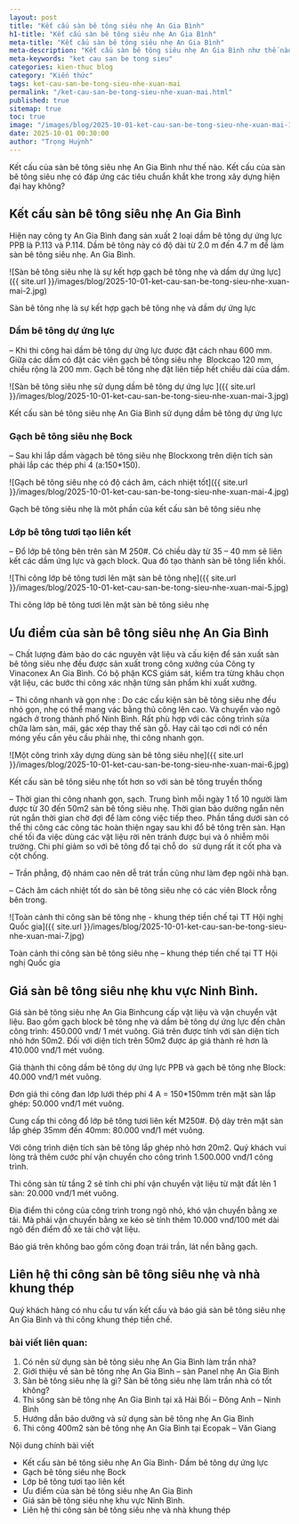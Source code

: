 ```yaml
---
layout: post
title: "Kết cấu sàn bê tông siêu nhẹ An Gia Bình"
h1-title: "Kết cấu sàn bê tông siêu nhẹ An Gia Bình"
meta-title: "Kết cấu sàn bê tông siêu nhẹ An Gia Bình"
meta-description: "Kết cấu sàn bê tông siêu nhẹ An Gia Bình như thế nào? Kết cấu sàn bê tông nhẹ này có đáp ứng tiêu chuẩn khắt khe trong xây dựng hiện đại không?"
meta-keywords: "ket cau san be tong sieu"
categories: kien-thuc blog
category: "Kiến thức"
tags: ket-cau-san-be-tong-sieu-nhe-xuan-mai
permalink: "/ket-cau-san-be-tong-sieu-nhe-xuan-mai.html"
published: true
sitemap: true
toc: true
image: "/images/blog/2025-10-01-ket-cau-san-be-tong-sieu-nhe-xuan-mai-1.jpg"
date: 2025-10-01 00:30:00
author: "Trọng Huỳnh"
---
```


Kết cấu của sàn bê tông siêu nhẹ An Gia Bình như thế nào. Kết cấu của sàn bê tông siêu nhẹ có đáp ứng các tiêu chuẩn khắt khe trong xây dựng hiện đại hay không?

## Kết cấu sàn bê tông siêu nhẹ An Gia Bình

Hiện nay công ty An Gia Bình đang sản xuất 2 loại dầm bê tông dự ứng lực PPB là P.113 và P.114. Dầm bê tông này có độ dài từ 2.0 m đến 4.7 m để làm sàn bê tông siêu nhẹ. An Gia Bình.

![Sàn bê tông siêu nhẹ là sự kết hợp gạch bê tông nhẹ và dầm dự ứng lực]({{ site.url }}/images/blog/2025-10-01-ket-cau-san-be-tong-sieu-nhe-xuan-mai-2.jpg)

Sàn bê tông nhẹ là sự kết hợp gạch bê tông nhẹ và dầm dự ứng lực

### Dầm bê tông dự ứng lực

– Khi thi công hai dầm bê tông dự ứng lực được đặt cách nhau 600 mm. Giữa các dầm có đặt các viên gạch bê tông siêu nhẹ  Blockcao 120 mm, chiều rộng là 200 mm. Gạch bê tông nhẹ đặt liên tiếp hết chiều dài của dầm.

![Sàn bê tông siêu nhẹ sử dụng dầm bê tông dự ứng lực ]({{ site.url }}/images/blog/2025-10-01-ket-cau-san-be-tong-sieu-nhe-xuan-mai-3.jpg)

Kết cấu sàn bê tông siêu nhẹ An Gia Bình sử dụng dầm bê tông dự ứng lực

### Gạch bê tông siêu nhẹ Bock

– Sau khi lắp dầm vàgạch bê tông siêu nhẹ Blockxong trên diện tích sàn phải lắp các thép phi 4 (a:150*150).

![Gạch bê tông siêu nhẹ có độ cách âm, cách nhiệt tốt]({{ site.url }}/images/blog/2025-10-01-ket-cau-san-be-tong-sieu-nhe-xuan-mai-4.jpg)

Gạch bê tông siêu nhẹ là môt phần của kết cấu sàn bê tông siêu nhẹ

### Lớp bê tông tươi tạo liên kết

– Đổ lớp bê tông bên trên sàn M 250#. Có chiều dày từ 35 – 40 mm sẽ liên kết các dầm ứng lực và gạch block. Qua đó tạo thành sàn bê tông liền khối.

![Thi công lớp bê tông tươi lên mặt sàn bê tông nhẹ]({{ site.url }}/images/blog/2025-10-01-ket-cau-san-be-tong-sieu-nhe-xuan-mai-5.jpg)

Thi công lớp bê tông tươi lên mặt sàn bê tông siêu nhẹ

## Ưu điểm của sàn bê tông siêu nhẹ An Gia Bình

– Chất lượng đảm bảo do các nguyên vật liệu và cấu kiện để sản xuất sàn bê tông siêu nhẹ đều được sản xuất trong công xưởng của Công ty Vinaconex An Gia Bình. Có bộ phận KCS giám sát, kiểm tra từng khâu chọn vật liệu, các bước thi công xác nhận từng sản phẩm khi xuất xưởng.

– Thi công nhanh và gọn nhẹ : Do các cấu kiện sàn bê tông siêu nhẹ đều nhỏ gọn, nhẹ có thể mang vác bằng thủ công lên cao. Và chuyển vào ngõ ngách ở trong thành phố Ninh Bình. Rất phù hợp với các công trình sửa chữa làm sàn, mái, gác xép thay thế sàn gỗ. Hay cải tạo cơi nới có nền móng yếu cần yêu cầu phải nhẹ, thi công nhanh gọn.

![Một công trình xây dựng dùng sàn bê tông siêu nhẹ]({{ site.url }}/images/blog/2025-10-01-ket-cau-san-be-tong-sieu-nhe-xuan-mai-6.jpg)

Kết cấu sàn bê tông siêu nhẹ tốt hơn so với sàn bê tông truyền thống

– Thời gian thi công nhanh gọn, sạch. Trung bình mỗi ngày 1 tổ 10 người làm được từ 30 đến 50m2 sàn bê tông siêu nhẹ. Thời gian bảo dưỡng ngắn nên rút ngắn thời gian chờ đợi để làm công việc tiếp theo. Phần tầng dưới sàn có thể thi công các công tác hoàn thiện ngay sau khi đổ bê tông trên sàn. Hạn chế tối đa việc dùng các vật liệu rời nên tránh được bụi và ô nhiễm môi trường. Chi phí giảm so với bê tông đổ tại chỗ do  sử dụng rất it cốt pha và cột chống.

– Trần phẳng, độ nhám cao nên dễ trát trần cũng như làm đẹp ngôi nhà bạn.

– Cách âm cách nhiệt tốt do sàn bê tông siêu nhẹ có các viên Block rỗng bên trong.

![Toàn cảnh thi công sàn bê tông nhẹ - khung thép tiền chế tại TT Hội nghị Quốc gia]({{ site.url }}/images/blog/2025-10-01-ket-cau-san-be-tong-sieu-nhe-xuan-mai-7.jpg)

Toàn cảnh thi công sàn bê tông siêu nhẹ – khung thép tiền chế tại TT Hội nghị Quốc gia

## Giá sàn bê tông siêu nhẹ khu vực Ninh Bình.

Giá sàn bê tông siêu nhẹ An Gia Bìnhcung cấp vật liệu và vận chuyển vật liệu. Bao gồm gạch block bê tông nhẹ và dầm bê tông dự ứng lực đến chân công trình: 450.000 vnđ/ 1 mét vuông. Giá trên được tính với sàn diện tích nhỏ hớn 50m2. Đối với diện tích trên 50m2 được áp giá thành rẻ hơn là 410.000 vnđ/1 mét vuông.

Giá thành thi công dầm bê tông dự ứng lực PPB và gạch bê tông nhẹ Block: 40.000 vnđ/1 mét vuông.

Đơn giá thi công đan lớp lưới thép phi 4 A = 150*150mm trên mặt sàn lắp ghép: 50.000 vnđ/1 mét vuông.

Cung cấp thi công đổ lớp bê tông tươi liên kết M250#. Độ dày trên mặt sàn lắp ghép 35mm đến 40mm: 80.000 vnđ/1 mét vuông.

Với công trình diện tích sàn bê tông lắp ghép nhỏ hơn 20m2. Quý khách vui lòng trả thêm cước phí vận chuyển cho công trình 1.500.000 vnđ/1 công trình.

Thi công sàn từ tầng 2 sẽ tính chi phí vận chuyển vật liệu từ mặt đất lên 1 sàn: 20.000 vnđ/1 mét vuông.

Địa điểm thi công của công trình trong ngõ nhỏ, khó vận chuyển bằng xe tải. Mà phải vận chuyển bằng xe kéo sẽ tính thêm 10.000 vnđ/100 mét dài ngõ đến điểm đỗ xe tải chở vật liệu.

Báo giá trên không bao gồm công đoạn trái trần, lát nền bằng gạch.

## Liên hệ thi công sàn bê tông siêu nhẹ và nhà khung thép

Quý khách hàng có nhu cầu tư vấn kết cấu và báo giá sàn bê tông siêu nhẹ An Gia Bình và thi công khung thép tiền chế.

### bài viết liên quan:

1. Có nên sử dụng sàn bê tông siêu nhẹ An Gia Bình làm trần nhà?
2. Giới thiệu về sàn bê tông nhẹ An Gia Bình – sàn Panel nhẹ An Gia Bình
3. Sàn bê tông siêu nhẹ là gì? Sàn bê tông siêu nhẹ làm trần nhà có tốt không?
4. Thi sông sàn bê tông nhẹ An Gia Bình tại xã Hải Bối – Đông Anh – Ninh Bình
5. Hướng dẫn bảo dưỡng và sử dụng sàn bê tông nhẹ An Gia Bình
6. Thi công 400m2 sàn bê tông nhẹ An Gia Bình tại Ecopak – Văn Giang

Nội dung chính bài viết

- Kết cấu sàn bê tông siêu nhẹ An Gia Bình- Dầm bê tông dự ứng lực
- Gạch bê tông siêu nhẹ Bock
- Lớp bê tông tươi tạo liên kết
- Ưu điểm của sàn bê tông siêu nhẹ An Gia Bình
- Giá sàn bê tông siêu nhẹ khu vực Ninh Bình.
- Liên hệ thi công sàn bê tông siêu nhẹ và nhà khung thép